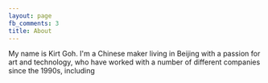 ```yaml
---
layout: page
fb_comments: 3
title: About
---
```


My name is Kirt Goh. I'm a Chinese maker living in Beijing with a passion for art and technology, who have worked with a number of different companies since the 1990s, including 

